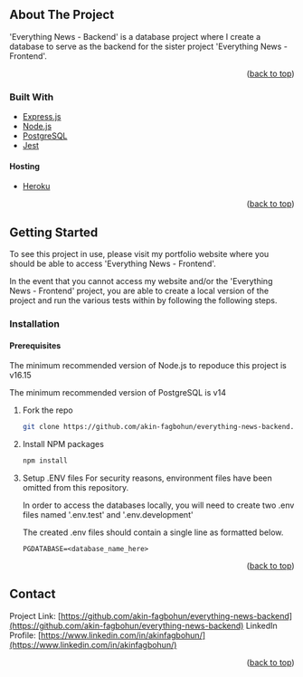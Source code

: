 <!-- ABOUT THE PROJECT -->

## About The Project

'Everything News - Backend' is a database project where I create a database to serve as the backend for the sister project 'Everything News - Frontend'.

<p align="right">(<a href="#top">back to top</a>)</p>

### Built With

- [Express.js](https://expressjs.com/)
- [Node.js](https://expressjs.com/)
- [PostgreSQL](https://www.postgresql.org/)
- [Jest](https://jestjs.io/)

#### Hosting

- [Heroku](https://www.heroku.com/)

<p align="right">(<a href="#top">back to top</a>)</p>

<!-- GETTING STARTED -->

## Getting Started

To see this project in use, please visit my portfolio website where you should be able to access 'Everything News - Frontend'.

In the event that you cannot access my website and/or the 'Everything News - Frontend' project, you are able to create a local version of the project and run the various tests within by following the following steps.

### Installation

#### Prerequisites

The minimum recommended version of Node.js to repoduce this project is v16.15

The minimum recommended version of PostgreSQL is v14

1. Fork the repo

   ```sh
   git clone https://github.com/akin-fagbohun/everything-news-backend.git

   ```

2. Install NPM packages
   ```sh
   npm install
   ```
3. Setup .ENV files
   For security reasons, environment files have been omitted from this repository.

   In order to access the databases locally, you will need to create two .env files named '.env.test' and '.env.development'

   The created .env files should contain a single line as formatted below.

   ```
   PGDATABASE=<database_name_here>
   ```

<p align="right">(<a href="#top">back to top</a>)</p>

<!-- CONTACT -->

## Contact

Project Link: [https://github.com/akin-fagbohun/everything-news-backend](https://github.com/akin-fagbohun/everything-news-backend)
LinkedIn Profile: [https://www.linkedin.com/in/akinfagbohun/](https://www.linkedin.com/in/akinfagbohun/)

<p align="right">(<a href="#top">back to top</a>)</p>
